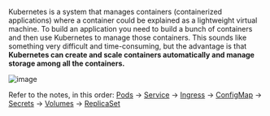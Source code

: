 Kubernetes is a system that manages containers (containerized applications) where a container could be explained as a lightweight virtual machine. To build an application you need to build a bunch of containers and then use Kubernetes to manage those containers. This sounds like something very difficult and time-consuming, but the advantage is that **Kubernetes can create and scale containers automatically and manage storage among all the containers.**

![image](https://d33wubrfki0l68.cloudfront.net/bb53db7cb9f4b8ad525811202434a793004e16b2/04376/images/uploads/resized/pic-1-eric.1800.png)

Refer to the notes, in this order: [Pods](https://github.com/hamees-sayed/K8s-Notes/blob/main/Pods.md) -> [Service](https://github.com/hamees-sayed/K8s-Notes/blob/main/Service.md) -> [Ingress](https://github.com/hamees-sayed/K8s-Notes/blob/main/Ingress.md) -> [ConfigMap](https://github.com/hamees-sayed/K8s-Notes/blob/main/ConfigMap.md) -> [Secrets](https://github.com/hamees-sayed/K8s-Notes/blob/main/Secrets.md) -> [Volumes](https://github.com/hamees-sayed/K8s-Notes/blob/main/Volumes.md) -> [ReplicaSet](https://github.com/hamees-sayed/K8s-Notes/blob/main/ReplicaSet.md)
